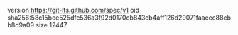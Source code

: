 version https://git-lfs.github.com/spec/v1
oid sha256:58c15bee525dfc536a3f92d0170cb843cb4aff126d29071faacec88cbb8d9a09
size 12447
